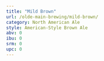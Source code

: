 ```yaml
---
title: "Mild Brown"
url: /olde-main-brewing/mild-brown/
category: North American Ale
style: American-Style Brown Ale
abv: 0
ibu: 0
srm: 0
upc: 0
---
```


